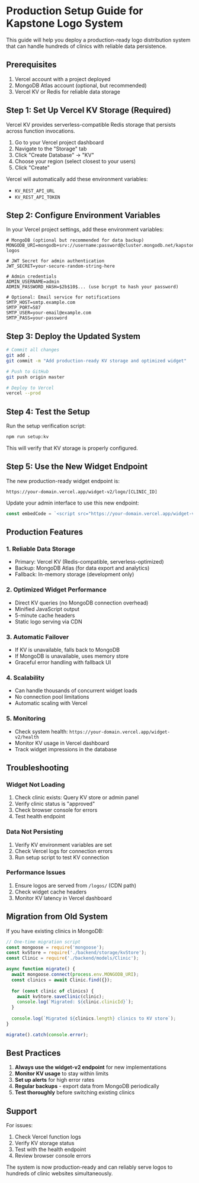 # Production Setup Guide for Kapstone Logo System

This guide will help you deploy a production-ready logo distribution system that can handle hundreds of clinics with reliable data persistence.

## Prerequisites

1. Vercel account with a project deployed
2. MongoDB Atlas account (optional, but recommended)
3. Vercel KV or Redis for reliable data storage

## Step 1: Set Up Vercel KV Storage (Required)

Vercel KV provides serverless-compatible Redis storage that persists across function invocations.

1. Go to your Vercel project dashboard
2. Navigate to the "Storage" tab
3. Click "Create Database" → "KV"
4. Choose your region (select closest to your users)
5. Click "Create"

Vercel will automatically add these environment variables:
- `KV_REST_API_URL`
- `KV_REST_API_TOKEN`

## Step 2: Configure Environment Variables

In your Vercel project settings, add these environment variables:

```
# MongoDB (optional but recommended for data backup)
MONGODB_URI=mongodb+srv://username:password@cluster.mongodb.net/kapstone-logos

# JWT Secret for admin authentication
JWT_SECRET=your-secure-random-string-here

# Admin credentials
ADMIN_USERNAME=admin
ADMIN_PASSWORD_HASH=$2b$10$... (use bcrypt to hash your password)

# Optional: Email service for notifications
SMTP_HOST=smtp.example.com
SMTP_PORT=587
SMTP_USER=your-email@example.com
SMTP_PASS=your-password
```

## Step 3: Deploy the Updated System

```bash
# Commit all changes
git add .
git commit -m "Add production-ready KV storage and optimized widget"

# Push to GitHub
git push origin master

# Deploy to Vercel
vercel --prod
```

## Step 4: Test the Setup

Run the setup verification script:

```bash
npm run setup:kv
```

This will verify that KV storage is properly configured.

## Step 5: Use the New Widget Endpoint

The new production-ready widget endpoint is:
```
https://your-domain.vercel.app/widget-v2/logo/[CLINIC_ID]
```

Update your admin interface to use this new endpoint:

```javascript
const embedCode = `<script src="https://your-domain.vercel.app/widget-v2/logo/${clinicId}"></script>`;
```

## Production Features

### 1. Reliable Data Storage
- Primary: Vercel KV (Redis-compatible, serverless-optimized)
- Backup: MongoDB Atlas (for data export and analytics)
- Fallback: In-memory storage (development only)

### 2. Optimized Widget Performance
- Direct KV queries (no MongoDB connection overhead)
- Minified JavaScript output
- 5-minute cache headers
- Static logo serving via CDN

### 3. Automatic Failover
- If KV is unavailable, falls back to MongoDB
- If MongoDB is unavailable, uses memory store
- Graceful error handling with fallback UI

### 4. Scalability
- Can handle thousands of concurrent widget loads
- No connection pool limitations
- Automatic scaling with Vercel

### 5. Monitoring
- Check system health: `https://your-domain.vercel.app/widget-v2/health`
- Monitor KV usage in Vercel dashboard
- Track widget impressions in the database

## Troubleshooting

### Widget Not Loading
1. Check clinic exists: Query KV store or admin panel
2. Verify clinic status is "approved"
3. Check browser console for errors
4. Test health endpoint

### Data Not Persisting
1. Verify KV environment variables are set
2. Check Vercel logs for connection errors
3. Run setup script to test KV connection

### Performance Issues
1. Ensure logos are served from `/logos/` (CDN path)
2. Check widget cache headers
3. Monitor KV latency in Vercel dashboard

## Migration from Old System

If you have existing clinics in MongoDB:

```javascript
// One-time migration script
const mongoose = require('mongoose');
const kvStore = require('./backend/storage/kvStore');
const Clinic = require('./backend/models/Clinic');

async function migrate() {
  await mongoose.connect(process.env.MONGODB_URI);
  const clinics = await Clinic.find({});
  
  for (const clinic of clinics) {
    await kvStore.saveClinic(clinic);
    console.log(`Migrated: ${clinic.clinicId}`);
  }
  
  console.log(`Migrated ${clinics.length} clinics to KV store`);
}

migrate().catch(console.error);
```

## Best Practices

1. **Always use the widget-v2 endpoint** for new implementations
2. **Monitor KV usage** to stay within limits
3. **Set up alerts** for high error rates
4. **Regular backups** - export data from MongoDB periodically
5. **Test thoroughly** before switching existing clinics

## Support

For issues:
1. Check Vercel function logs
2. Verify KV storage status
3. Test with the health endpoint
4. Review browser console errors

The system is now production-ready and can reliably serve logos to hundreds of clinic websites simultaneously.